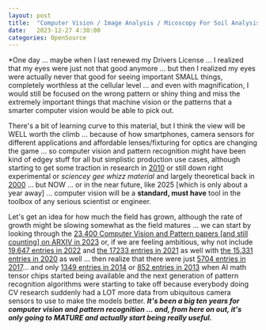 ```yaml
---
layout: post
title:  "Computer Vision / Image Analysis / Micoscopy For Soil Analysis"
date:   2023-12-27 4:30:00
categories: OpenSource
---
```


*One day ... maybe when I last renewed my Drivers License ...  I realized that my eyes were just not that good anymore ... but then I realized my eyes were actually never that good for seeing important SMALL things, completely worthless at the cellular level ... and even with magnification, I would still be focused on the wrong pattern or shiny thing and miss the extremely important things that machine vision or the patterns that a smarter computer vision would be able to pick out. 

There's a bit of learning curve to this material, but I think the view will be WELL worth the climb ... because of how smartphones, camera sensors for different applications and affordable lenses/fixturing for optics are changing the game ... so computer vision and pattern recognition might have been kind of edgey stuff for all but simplistic production use cases, although starting to get some traction in research in [2010](https://arxiv.org/list/cs.CV/10) or still down right experimental or *sciencey gee whizz material* and largely theoretical back in [2000](https://arxiv.org/list/cs.CV/00) ... but NOW ... or in the near future, like 2025 [which is only about a year away] ... computer vision will be a **standard, must have** tool in the toolbox of any serious scientist or engineer.

Let's get an idea for how much the field has grown, although the rate of growth might be slowing somewhat as the field matures ... we can start by looking through the [23,400 Computer Vision and Pattern papers [and still counting] on ARXIV in 2023](https://arxiv.org/list/cs.CV/23) or, if we are feeling ambitious, why not include [19,647 entries in 2022](https://arxiv.org/list/cs.CV/22) and [the 17233 entries in 2021](https://arxiv.org/list/cs.CV/21) as well with [the 15,331 entries in 2020](https://arxiv.org/list/cs.CV/20) as well ... then realize that there were just [5704 entries in 2017](https://arxiv.org/list/cs.CV/17)... and only [1349 entries in 2014](https://arxiv.org/list/cs.CV/14) or [852 entries in 2013](https://arxiv.org/list/cs.CV/13) when AI math tensor chips started being available and the next generation of pattern recognition algorithms were starting to take off because everybody doing CV research suddenly had a LOT more data from ubiquitous camera sensors to use to make the models better. ***It's been a big ten years for computer vision and pattern recognition ... and, from here on out, it's only going to MATURE and actually start being really useful.***